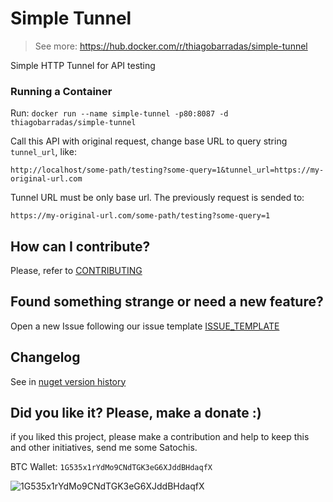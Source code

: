 # Simple Tunnel

> See more: https://hub.docker.com/r/thiagobarradas/simple-tunnel

Simple HTTP Tunnel for API testing

### Running a Container

Run: `docker run --name simple-tunnel -p80:8087 -d thiagobarradas/simple-tunnel`

Call this API with original request, change base URL to query string `tunnel_url`, like:

`http://localhost/some-path/testing?some-query=1&tunnel_url=https://my-original-url.com`

Tunnel URL must be only base url. The previously request is sended to:

`https://my-original-url.com/some-path/testing?some-query=1`

## How can I contribute?
Please, refer to [CONTRIBUTING](.github/CONTRIBUTING.md)

## Found something strange or need a new feature?
Open a new Issue following our issue template [ISSUE_TEMPLATE](.github/ISSUE_TEMPLATE.md)

## Changelog
See in [nuget version history](https://www.nuget.org/packages/RestSharp.Serilog.Auto)

## Did you like it? Please, make a donate :)

if you liked this project, please make a contribution and help to keep this and other initiatives, send me some Satochis.

BTC Wallet: `1G535x1rYdMo9CNdTGK3eG6XJddBHdaqfX`

![1G535x1rYdMo9CNdTGK3eG6XJddBHdaqfX](https://i.imgur.com/mN7ueoE.png)
